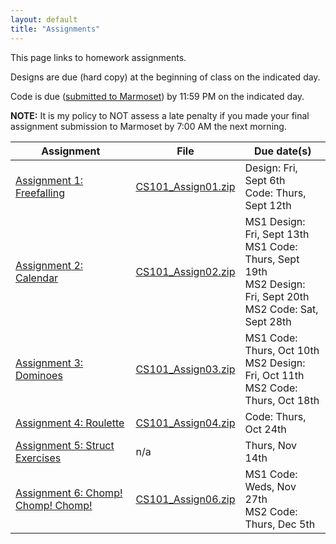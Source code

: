 ```yaml
---
layout: default
title: "Assignments"
---
```


This page links to homework assignments.

Designs are due (hard copy) at the beginning of class on the indicated day.

Code is due (<a href="../submitting.html">submitted to Marmoset</a>) by 11:59 PM on the indicated day.

**NOTE:** It is my policy to NOT assess a late penalty if you made your final assignment submission to Marmoset by 7:00 AM the next morning.

Assignment | File | Due date(s)
---------- | ---- | -----------
[Assignment 1: Freefalling](assign01.html) | [CS101\_Assign01.zip](CS101_Assign01.zip) | Design: Fri, Sept 6th<br>Code: Thurs, Sept 12th
[Assignment 2: Calendar](assign02.html) | [CS101\_Assign02.zip](CS101_Assign02.zip) | MS1 Design: Fri, Sept 13th<br>MS1 Code: Thurs, Sept 19th<br>MS2 Design: Fri, Sept 20th<br>MS2 Code: Sat, Sept 28th
[Assignment 3: Dominoes](assign03.html) | [CS101\_Assign03.zip](CS101_Assign03.zip) | MS1 Code: Thurs, Oct 10th<br>MS2 Design: Fri, Oct 11th<br>MS2 Code: Thurs, Oct 18th
[Assignment 4: Roulette](assign04.html) | [CS101\_Assign04.zip](CS101_Assign04.zip) | Code: Thurs, Oct 24th
[Assignment 5: Struct Exercises](assign05.html) | n/a | Thurs, Nov 14th
[Assignment 6: Chomp! Chomp! Chomp!](assign06.html) | [CS101\_Assign06.zip](CS101_Assign06.zip) | MS1 Code: Weds, Nov 27th<br>MS2 Code: Thurs, Dec 5th

<!-- vim:set wrap: ­-->
<!-- vim:set linebreak: -->
<!-- vim:set nolist: -->

